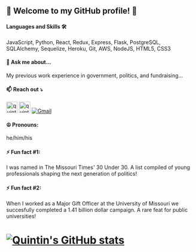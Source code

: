 ## 👋 Welcome to my GitHub profile! 👋

#### Languages and Skills 🛠 

JavaScript, Python, React, Redux, Express, Flask, PostgreSQL, SQLAlchemy, Sequelize, Heroku, Git, AWS, NodeJS, HTML5, CSS3

#### 💬  Ask me about... 

My previous work experience in government, politics, and fundraising...

#### 📫 Reach out ⤵️

[<img alt="quintinhull.site" height="30px" src="https://www.flaticon.com/svg/static/icons/svg/2996/2996826.svg" />][website] [<img alt="quintinhull | LinkedIn" height="30px" src="https://www.flaticon.com/svg/static/icons/svg/725/725337.svg"/>][linkedin] [![Gmail](https://img.shields.io/badge/-gmail-%23D14836?style=for-the-badge&logo=Gmail&logoColor=white)](mailto:quintinhull92@gmail.com)

[website]: https://quintinhull.github.io/#
[linkedin]: https://www.linkedin.com/in/quintinhull92/

#### ☮️   Pronouns: 

he/him/his

#### ⚡ Fun fact #1: 

I was named in The Missouri Times' 30 Under 30. A list compiled of young professionals shaping the next generation of politics!

#### ⚡ Fun fact #2: 

When I worked as a Major Gift Officer at the University of Missouri we succesfully completed a 1.41 billion dollar campaign. A rare feat for public universities!

# [![Quintin's GitHub stats](https://github-readme-stats.vercel.app/api?username=quintinhull)](https://github.com/quintinhull/github-readme-stats)

